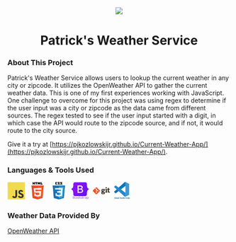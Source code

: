 <div align="center">
  <img src="https://i.giphy.com/media/McZdU5M5jpkmk/giphy.webp" height="200">
  <h1 style="border-bottom: none">Patrick's Weather Service</h1>
</div>

### About This Project

Patrick's Weather Service allows users to lookup the current weather in any city or zipcode. It utilizes the OpenWeather API to gather the current weather data. This is one of my first experiences working with JavaScript. One challenge to overcome for this project was using regex to determine if the user input was a city or zipcode as the data came from different sources. The regex tested to see if the user input started with a digit, in which case the API would route to the zipcode source, and if not, it would route to the city source.

Give it a try at [https://pjkozlowskijr.github.io/Current-Weather-App/](https://pjkozlowskijr.github.io/Current-Weather-App/).

### Languages & Tools Used

<div>
  <img src="https://github.com/devicons/devicon/blob/master/icons/javascript/javascript-original.svg" alt="JavaScript" height="40" width="40">&nbsp;
  <img src="https://github.com/devicons/devicon/blob/master/icons/html5/html5-original-wordmark.svg" alt="HTML5" height="40" width="40">&nbsp;
  <img src="https://github.com/devicons/devicon/blob/master/icons/css3/css3-original-wordmark.svg" alt="CSS3" height="40" width="40">&nbsp;
  <img src="https://github.com/devicons/devicon/blob/master/icons/bootstrap/bootstrap-original-wordmark.svg" alt="Bootstrap" height="40" width="40">&nbsp;
  <img src="https://github.com/devicons/devicon/blob/master/icons/git/git-original-wordmark.svg" alt="Git" height="40" width="40">&nbsp;
  <img src="https://github.com/devicons/devicon/blob/master/icons/vscode/vscode-original-wordmark.svg" alt="VS Code" height="40" width="40">&nbsp;
</div>

### Weather Data Provided By

[OpenWeather API](https://openweathermap.org/api)
